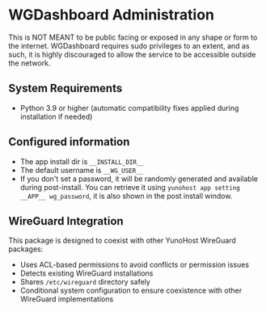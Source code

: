 # WGDashboard Administration

This is NOT MEANT to be public facing or exposed in any shape or form to the internet. WGDashboard requires sudo privileges to an extent, and as such, it is highly discouraged to allow the service to be accessible outside the network.

## System Requirements

- Python 3.9 or higher (automatic compatibility fixes applied during installation if needed)

## Configured information

- The app install dir is `__INSTALL_DIR__`
- The default username is `__WG_USER__`
- If you don't set a password, it will be randomly generated and available during post-install. You can retrieve it using `yunohost app setting __APP__ wg_password`, it is also shown in the post install window.

## WireGuard Integration

This package is designed to coexist with other YunoHost WireGuard packages:

- Uses ACL-based permissions to avoid conflicts or permission issues
- Detects existing WireGuard installations
- Shares `/etc/wireguard` directory safely
- Conditional system configuration to ensure coexistence with other WireGuard implementations
